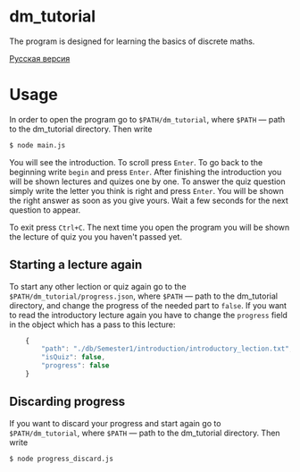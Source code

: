 # dm_tutorial

The program is designed for learning the basics of discrete maths.

[Русская версия](https://github.com/lizzochek/dm_tutorial/blob/master/README_RU.md)

# Usage

In order to open the program go to `$PATH/dm_tutorial`, where `$PATH` — path
to the dm_tutorial directory. Then write 
```bash
$ node main.js
```
You will see the introduction. To scroll press `Enter`. To go back to the beginning
write `begin` and press `Enter`.
After finishing the introduction you will be shown lectures and quizes one by one.
To answer the quiz question simply write the letter you think is right and press `Enter`. 
You will be shown the right answer as soon as you give yours. Wait a few seconds for 
the next question to appear.

To exit press `Ctrl+C`. The next time you open the program you will be shown the lecture 
of quiz you you haven't passed yet.

## Starting a lecture again

To start any other lection or quiz again go to the `$PATH/dm_tutorial/progress.json`, where 
`$PATH` — path to the dm_tutorial directory, and change the progress of the needed part to
`false`. If you want to read the introductory lecture again you have to change 
the `progress` field in the object which has a pass to this lecture:

```javascript
    {
        "path": "./db/Semester1/introduction/introductory_lection.txt",
        "isQuiz": false,
        "progress": false
    }
```

## Discarding progress

If you want to discard your progress and start again go to `$PATH/dm_tutorial`, where `$PATH` — path
to the dm_tutorial directory. Then write 
```bash
$ node progress_discard.js
```
